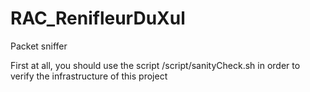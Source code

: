 # RAC_RenifleurDuXul

Packet sniffer

First at all, you should use the script /script/sanityCheck.sh in order to verify the infrastructure of this project
